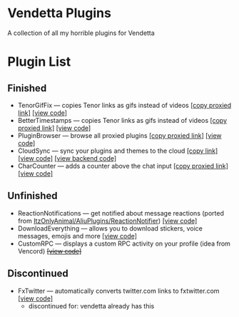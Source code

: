 # Vendetta Plugins

A collection of all my horrible plugins for Vendetta

# Plugin List

## Finished

- TenorGifFix — copies Tenor links as gifs instead of videos [\[copy proxied link\]](https://vd-plugins.github.io/proxy/gabe616.github.io/VendettaPlugins/tenor-gif-fix/) [\[view code\]](https://github.com/Gabe616/VendettaPlugins/tree/main/plugins/tenor-gif-fix)
- BetterTimestamps — copies Tenor links as gifs instead of videos [\[copy proxied link\]](https://vd-plugins.github.io/proxy/gabe616.github.io/VendettaPlugins/better-timestamps) [\[view code\]](https://github.com/Gabe616/VendettaPlugins/tree/main/plugins/better-timestamps)
- PluginBrowser — browse all proxied plugins [\[copy proxied link\]](https://vd-plugins.github.io/proxy/gabe616.github.io/VendettaPlugins/plugin-browser) [\[view code\]](https://github.com/Gabe616/VendettaPlugins/tree/main/plugins/plugin-browser)
- CloudSync — sync your plugins and themes to the cloud [\[copy link\]](https://Gabe616.github.io/VendettaPlugins/cloud-sync) [\[view code\]](https://github.com/Gabe616/VendettaPlugins/tree/main/plugins/cloud-sync) [\[view backend code\]](https://github.com/Gabe616/VendettaCloudSync)
- CharCounter — adds a counter above the chat input [\[copy proxied link\]](https://vd-plugins.github.io/proxy/gabe616.github.io/VendettaPlugins/char-counter) [\[view code\]](https://github.com/Gabe616/VendettaPlugins/tree/main/plugins/char-counter)

## Unfinished

- ReactionNotifications — get notified about message reactions (ported from [ItzOnlyAnimal/AliuPlugins/ReactionNotifier](https://github.com/ItzOnlyAnimal/AliuPlugins/tree/main/ReactionNotifier)) [\[view code\]](https://github.com/Gabe616/VendettaPlugins/tree/main/plugins/reaction-notifications)
- DownloadEverything — allows you to download stickers, voice messages, emojis and more [\[view code\]](https://github.com/Gabe616/VendettaPlugins/tree/main/plugins/download-everything)
- CustomRPC — displays a custom RPC activity on your profile (idea from Vencord) ~~[\[view code\]](#)~~

## Discontinued

- FxTwitter — automatically converts twitter.com links to fxtwitter.com [\[view code\]](https://github.com/Gabe616/VendettaPlugins/tree/main/plugins/fxtwitter)
  - discontinued for: vendetta already has this

<!-- debug port: 8731
plugin status colors:
  unfinished-E57373
  finished-AED581
  proxied-4DD0E1
  discontinued-E0E0E0

from: https://m2.material.io/design/color/the-color-system.html#tools-for-picking-colors
using 300-->
